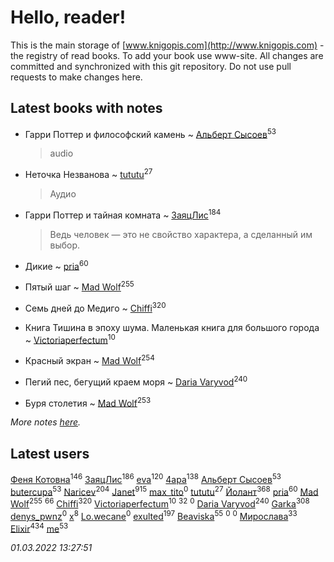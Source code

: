 # Hello, reader!
This is the main storage of [www.knigopis.com](http://www.knigopis.com) - the registry of read books.
To add your book use www-site. All changes are committed and synchronized with this git repository.
Do not use pull requests to make changes here.


## Latest books with notes
* Гарри Поттер и философский камень ~ [Альберт Сысоев](users/474/47446642-vkontakte)<sup>53</sup>
    > audio

* Неточка Незванова ~ [tututu](users/135/135685382-vkontakte)<sup>27</sup>
    > Аудио

* Гарри Поттер и тайная комната ~ [ЗаяцЛис](users/112/112388384595246311466-google)<sup>184</sup>
    > Ведь человек — это не свойство характера, а сделанный им выбор.

* Дикие ~ [pria](users/128/128917939-vkontakte)<sup>60</sup>

* Пятый шаг ~ [Mad Wolf](users/947/94738840-vkontakte)<sup>255</sup>

* Семь дней до Медиго ~ [Chiffi](users/105/105831994080785626680-google)<sup>320</sup>

* Книга Тишина в эпоху шума. Маленькая книга для большого города ~ [Victoriaperfectum](users/117/117396356938980769291-google)<sup>10</sup>

* Красный экран ~ [Mad Wolf](users/947/94738840-vkontakte)<sup>254</sup>

* Пегий пес, бегущий краем моря ~ [Daria Varyvod](users/829/829893410524253-facebook)<sup>240</sup>

* Буря столетия ~ [Mad Wolf](users/947/94738840-vkontakte)<sup>253</sup>


_More notes [here](latest_books_with_notes.md)._


## Latest users
[Феня Котовна](users/109/109746193906459706720-google)<sup>146</sup> 
[ЗаяцЛис](users/112/112388384595246311466-google)<sup>186</sup> 
[eva](users/111/111656270551033014778-google)<sup>120</sup> 
[4apa](users/117/117392596378069249667-google)<sup>138</sup> 
[Альберт Сысоев](users/474/47446642-vkontakte)<sup>53</sup> 
[butercupa](users/193/193697993-vkontakte)<sup>53</sup> 
[Naricev](users/107/107090515204537133928-google)<sup>204</sup> 
[Janet](users/108/108113656204404967440-google)<sup>915</sup> 
[max_tito](users/109/10967144-vkontakte)<sup>0</sup> 
[tututu](users/135/135685382-vkontakte)<sup>27</sup> 
[Йолант](users/104/104690883692185089260-google)<sup>368</sup> 
[pria](users/128/128917939-vkontakte)<sup>60</sup> 
[Mad Wolf](users/947/94738840-vkontakte)<sup>255</sup> 
[](users/153/1537586159620888-facebook)<sup>66</sup> 
[Chiffi](users/105/105831994080785626680-google)<sup>320</sup> 
[Victoriaperfectum](users/117/117396356938980769291-google)<sup>10</sup> 
[](users/118/118248226132797004598-google)<sup>32</sup> 
[](users/108/108602903446726240227-google)<sup>0</sup> 
[Daria Varyvod](users/829/829893410524253-facebook)<sup>240</sup> 
[Garka](users/115/115753719718250012620-google)<sup>308</sup> 
[denys_pwnz](users/421/421114755-vkontakte)<sup>0</sup> 
[x](users/104/104714960785244441663-google)<sup>8</sup> 
[Lo.wecane](users/104/104796862760252606871-google)<sup>0</sup> 
[exulted](users/100/100599204551896265722-google)<sup>197</sup> 
[Beaviska](users/102/10202544960024508-facebook)<sup>55</sup> 
[](users/108/108355317006178724444-google)<sup>0</sup> 
[](users/115/115471111502048563149-google)<sup>0</sup> 
[Мирослава](users/106/106107989792957993574-google)<sup>33</sup> 
[Elixir](users/115/115826717712507836033-google)<sup>434</sup> 
[me](users/381/381417697-yandex)<sup>53</sup> 


_01.03.2022 13:27:51_
